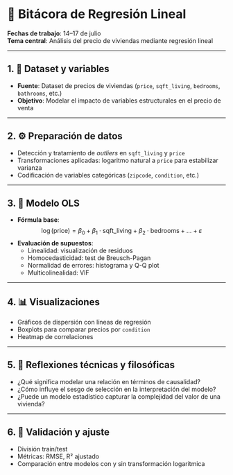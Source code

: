 
# 🧭 Bitácora de Regresión Lineal  
**Fechas de trabajo**: 14–17 de julio  
**Tema central**: Análisis del precio de viviendas mediante regresión lineal

---

## 1. 📁 Dataset y variables
- **Fuente**: Dataset de precios de viviendas (`price`, `sqft_living`, `bedrooms`, `bathrooms`, etc.)
- **Objetivo**: Modelar el impacto de variables estructurales en el precio de venta

---

## 2. ⚙️ Preparación de datos
- Detección y tratamiento de *outliers* en `sqft_living` y `price`
- Transformaciones aplicadas: logaritmo natural a `price` para estabilizar varianza
- Codificación de variables categóricas (`zipcode`, `condition`, etc.)

---

## 3. 📐 Modelo OLS
- **Fórmula base**:  
  $$ \log(\text{price}) = \beta_0 + \beta_1 \cdot \text{sqft\_living} + \beta_2 \cdot \text{bedrooms} + \ldots + \varepsilon $$
- **Evaluación de supuestos**:
  - Linealidad: visualización de residuos
  - Homocedasticidad: test de Breusch-Pagan
  - Normalidad de errores: histograma y Q-Q plot
  - Multicolinealidad: VIF

---

## 4. 📊 Visualizaciones
- Gráficos de dispersión con líneas de regresión
- Boxplots para comparar precios por `condition`
- Heatmap de correlaciones

---

## 5. 🧠 Reflexiones técnicas y filosóficas
- ¿Qué significa modelar una relación en términos de causalidad?
- ¿Cómo influye el sesgo de selección en la interpretación del modelo?
- ¿Puede un modelo estadístico capturar la complejidad del valor de una vivienda?

---

## 6. 🧪 Validación y ajuste
- División train/test
- Métricas: RMSE, R² ajustado
- Comparación entre modelos con y sin transformación logarítmica
